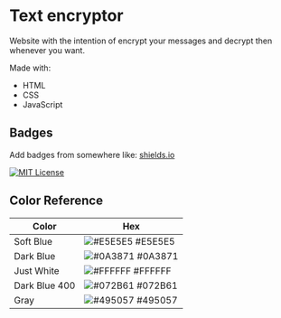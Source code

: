 
# Text encryptor

Website with the intention of encrypt your messages and decrypt then whenever you want.

Made with: 

* HTML
* CSS
* JavaScript


## Badges

Add badges from somewhere like: [shields.io](https://shields.io/)

[![MIT License](https://img.shields.io/badge/License-MIT-green.svg)](https://choosealicense.com/licenses/mit/)
## Color Reference

| Color             | Hex                                                                |
| ----------------- | ------------------------------------------------------------------ |
| Soft Blue | ![#E5E5E5](https://via.placeholder.com/10/E5E5E5?text=+) #E5E5E5 |
| Dark Blue | ![#0A3871](https://via.placeholder.com/10/0A3871?text=+) #0A3871 |
| Just White | ![#FFFFFF](https://via.placeholder.com/10/FFFFFF?text=+) #FFFFFF |
| Dark Blue 400 | ![#072B61](https://via.placeholder.com/10/072B61?text=+) #072B61 |
| Gray | ![#495057](https://via.placeholder.com/10/495057?text=+) #495057 |
